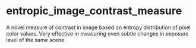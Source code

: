 # entropic_image_contrast_measure
A novel measure of contrast in image based on entropy distribution of pixel color values. Very effective in measuring even subtle changes in exposure level of the same scene.

